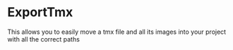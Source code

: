 # ExportTmx
This allows you to easily move a tmx file and all its images into your project with all the correct paths
